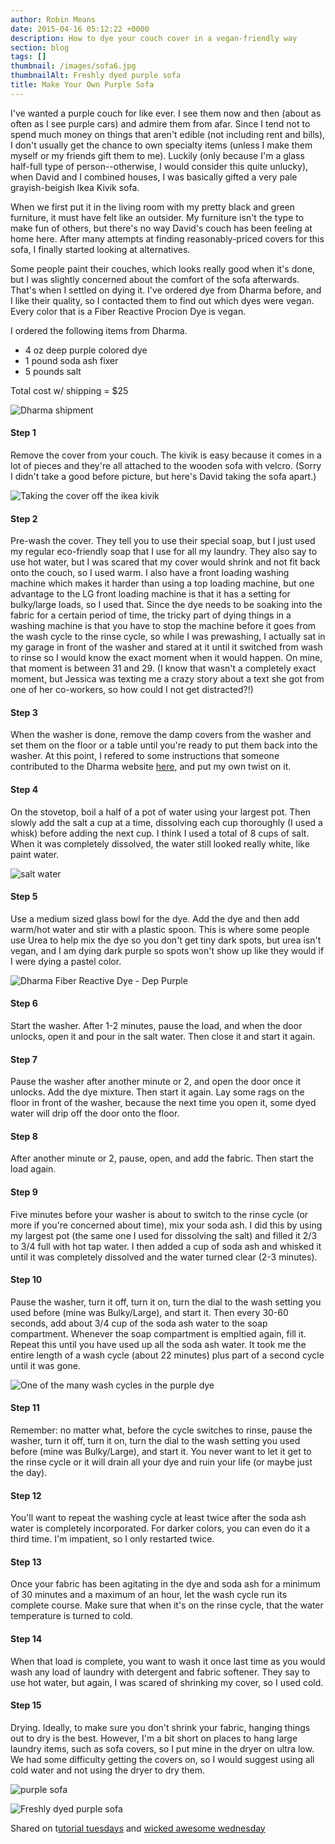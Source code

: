 ```yaml
---
author: Robin Means
date: 2015-04-16 05:12:22 +0000
description: How to dye your couch cover in a vegan-friendly way
section: blog
tags: []
thumbnail: /images/sofa6.jpg
thumbnailAlt: Freshly dyed purple sofa
title: Make Your Own Purple Sofa
---
```


I've wanted a purple couch for like ever. I see them now and then (about as often as I see purple cars) and admire them from afar. Since I tend not to spend much money on things that aren't edible (not including rent and bills), I don't usually get the chance to own specialty items (unless I make them myself or my friends gift them to me). Luckily (only because I'm a glass half-full type of person--otherwise, I would consider this quite unlucky), when David and I combined houses, I was basically gifted a very pale grayish-beigish Ikea Kivik sofa.

When we first put it in the living room with my pretty black and green furniture, it must have felt like an outsider. My furniture isn't the type to make fun of others, but there's no way David's couch has been feeling at home here. After many attempts at finding reasonably-priced covers for this sofa, I finally started looking at alternatives.

Some people paint their couches, which looks really good when it's done, but I was slightly concerned about the comfort of the sofa afterwards. That's when I settled on dying it. I've ordered dye from Dharma before, and I like their quality, so I contacted them to find out which dyes were vegan. Every color that is a Fiber Reactive&nbsp;Procion Dye is vegan.

I ordered the following items from Dharma.

- 4 oz deep purple colored dye
- 1 pound soda ash fixer
- 5 pounds salt

Total cost w/ shipping = $25

![Dharma shipment](/images/sofa2.jpg)

#### Step 1

Remove the cover from your couch. The kivik is easy because it comes in a lot of pieces and they're all attached to the wooden sofa with velcro. (Sorry I didn't take a good before picture, but here's David taking the sofa apart.)

![Taking the cover off the ikea kivik](/images/sofa1.jpg)

#### Step 2

Pre-wash the cover. They tell you to use their special soap, but I just used my regular eco-friendly soap that I use for all my laundry. They also say to use hot water, but I was scared that my cover would shrink and not fit back onto the couch, so I used warm. I also have a front loading washing machine which makes it harder than using a top loading machine, but one advantage to the LG front loading machine is that it has a setting for bulky/large loads, so I used that. Since the dye needs to be soaking into the fabric for a certain period of time, the tricky part of dying things in a washing machine is that you have to stop the machine before it goes from the wash cycle to the rinse cycle, so while I was prewashing, I actually sat in my garage in front of the washer and stared at it until it switched from wash to rinse so I would know the exact moment when it would happen. On mine, that moment is between 31 and 29. (I know that wasn't a completely exact moment, but Jessica was texting me a crazy story about a text she got from one of her co-workers, so how could I not get distracted?!)

#### Step 3

When the washer is done, remove the damp covers from the washer and set them on the floor or a table until you're ready to put them back into the washer. At this point, I refered to some instructions that someone contributed to the Dharma website [here](http://www.dharmatrading.com/information/garment-dyeing.html?lnav=information.html), and put my own twist on it.

#### Step 4

On the stovetop, boil a half of a pot of water using your largest pot. Then slowly add the salt a cup at a time, dissolving each cup thoroughly (I used a whisk) before adding the next cup. I think I used a total of 8 cups of salt. When it was completely dissolved, the water still looked really white, like paint water.

![salt water](/images/sofa3.jpg)

#### Step 5

Use a medium sized glass bowl for the dye. Add the dye and then add warm/hot water and stir with a plastic spoon. This is where some people use Urea to help mix the dye so you don't get tiny dark spots, but urea isn't vegan, and I am dying dark purple so spots won't show up like they would if I were dying a pastel color.

![Dharma Fiber Reactive Dye - Dep Purple](/images/sofa4.jpg)

#### Step 6

Start the washer. After 1-2 minutes, pause the load, and when the door unlocks, open it and pour in the salt water. Then close it and start it again.

#### Step 7

Pause the washer after another minute or 2, and open the door once it unlocks. Add the dye mixture. Then start it again.&nbsp;Lay some rags on the floor in front of the washer, because the next time you open it, some dyed water will drip off the door onto the floor.

#### Step 8

After another minute or 2, pause, open, and add the fabric. Then start the load again.

#### Step 9

Five minutes before your washer is about to switch to the rinse cycle (or more if you're concerned about time), mix your soda ash. I did this by using my largest pot (the same one I used for dissolving the salt) and filled it 2/3 to 3/4 full with hot tap water. I then added a cup of soda ash and whisked it until it was completely dissolved and the water turned clear (2-3 minutes).

#### Step 10

Pause the washer, turn it off, turn it on, turn the dial to the wash setting you used before (mine was Bulky/Large), and start it. Then every 30-60 seconds, add about 3/4 cup of the soda ash water to the soap compartment. Whenever the soap compartment is empltied again, fill it. Repeat this until you have used up all the soda ash water. It took me the entire length of a wash cycle (about 22 minutes) plus part of a second cycle until it was gone.

![One of the many wash cycles in the purple dye](/images/sofa5.jpg)

#### Step 11

Remember: no matter what, before the cycle switches to rinse, pause the washer, turn it off, turn it on, turn the dial to the wash setting you used before (mine was Bulky/Large), and start it. You never want to let it get to the rinse cycle or it will drain all your dye and ruin your life (or maybe just the day).

#### Step 12

You'll want to repeat the washing cycle at least twice after the soda ash water is completely incorporated. For darker colors, you can even do it a third time. I'm impatient, so I only restarted twice.

#### Step 13

Once your fabric has been agitating in the dye and soda ash for a minimum of 30 minutes and a maximum of an hour, let the wash cycle run its complete course. Make sure that when it's on the rinse cycle, that the water temperature is turned to cold.

#### Step 14

When that load is complete, you want to wash it once last time as you would wash any load of laundry with detergent and fabric softener. They say to use hot water, but again, I was scared of shrinking my cover, so I used cold.

#### Step 15

Drying. Ideally, to make sure you don't shrink your fabric, hanging things out to dry is the best. However, I'm a bit short on places to hang large laundry items, such as sofa covers, so I put mine in the dryer on ultra low. We had some difficulty getting the covers on, so I would suggest using all cold water and not using the dryer to dry them.

![purple sofa](/images/sofa7.jpg)

![Freshly dyed purple sofa](/images/sofa6.jpg)

Shared on t[utorial tuesdays](http://www.hopestudios.blogspot.com/2015/05/tutorial-tuesday_12.html)&nbsp;and [wicked awesome wednesday](http://www.handymancraftywoman.com/2015/05/wicked-awesome-wednesday-206.html)

